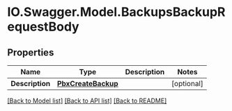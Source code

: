 # IO.Swagger.Model.BackupsBackupRequestBody
## Properties

Name | Type | Description | Notes
------------ | ------------- | ------------- | -------------
**Description** | [**PbxCreateBackup**](PbxCreateBackup.md) |  | [optional] 

[[Back to Model list]](../README.md#documentation-for-models) [[Back to API list]](../README.md#documentation-for-api-endpoints) [[Back to README]](../README.md)

